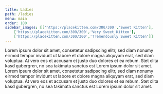 ```yaml
---
title: Ladies
path: /ladies
menu: main
order: 100
sidebar_images: [['https://placekitten.com/300/300','Sweet Kitten'],
    ['https://placekitten.com/300/300','Very Sweet Kitten'],
    ['https://placekitten.com/300/300','Tremendously Sweet Kitten']]
---
```


Lorem ipsum dolor sit amet, consetetur sadipscing elitr, sed diam nonumy eirmod tempor invidunt ut labore et dolore magna aliquyam erat, sed diam voluptua. At vero eos et accusam et justo duo dolores et ea rebum. Stet clita kasd gubergren, no sea takimata sanctus est Lorem ipsum dolor sit amet. Lorem ipsum dolor sit amet, consetetur sadipscing elitr, sed diam nonumy eirmod tempor invidunt ut labore et dolore magna aliquyam erat, sed diam voluptua. At vero eos et accusam et justo duo dolores et ea rebum. Stet clita kasd gubergren, no sea takimata sanctus est Lorem ipsum dolor sit amet.